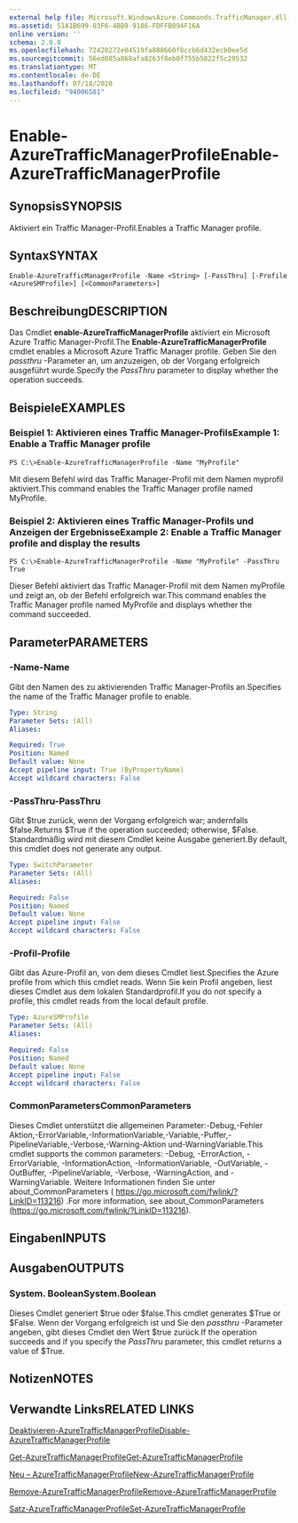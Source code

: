 ```yaml
---
external help file: Microsoft.WindowsAzure.Commands.TrafficManager.dll-Help.xml
ms.assetid: 51A1B699-03F6-4BB9-9186-FDFFB094F16A
online version: ''
schema: 2.0.0
ms.openlocfilehash: 72420272e04519fa888660f8ccb6d432ecb0ee5d
ms.sourcegitcommit: 56ed085a868afa8263f8eb0f755b5822f5c29532
ms.translationtype: MT
ms.contentlocale: de-DE
ms.lasthandoff: 07/18/2020
ms.locfileid: "94006581"
---
```

# <span data-ttu-id="9778a-101">Enable-AzureTrafficManagerProfile</span><span class="sxs-lookup"><span data-stu-id="9778a-101">Enable-AzureTrafficManagerProfile</span></span>

## <span data-ttu-id="9778a-102">Synopsis</span><span class="sxs-lookup"><span data-stu-id="9778a-102">SYNOPSIS</span></span>
<span data-ttu-id="9778a-103">Aktiviert ein Traffic Manager-Profil.</span><span class="sxs-lookup"><span data-stu-id="9778a-103">Enables a Traffic Manager profile.</span></span>

## <span data-ttu-id="9778a-104">Syntax</span><span class="sxs-lookup"><span data-stu-id="9778a-104">SYNTAX</span></span>

```
Enable-AzureTrafficManagerProfile -Name <String> [-PassThru] [-Profile <AzureSMProfile>] [<CommonParameters>]
```

## <span data-ttu-id="9778a-105">Beschreibung</span><span class="sxs-lookup"><span data-stu-id="9778a-105">DESCRIPTION</span></span>
<span data-ttu-id="9778a-106">Das Cmdlet **enable-AzureTrafficManagerProfile** aktiviert ein Microsoft Azure Traffic Manager-Profil.</span><span class="sxs-lookup"><span data-stu-id="9778a-106">The **Enable-AzureTrafficManagerProfile** cmdlet enables a Microsoft Azure Traffic Manager profile.</span></span>
<span data-ttu-id="9778a-107">Geben Sie den *passthru* -Parameter an, um anzuzeigen, ob der Vorgang erfolgreich ausgeführt wurde.</span><span class="sxs-lookup"><span data-stu-id="9778a-107">Specify the *PassThru* parameter to display whether the operation succeeds.</span></span>

## <span data-ttu-id="9778a-108">Beispiele</span><span class="sxs-lookup"><span data-stu-id="9778a-108">EXAMPLES</span></span>

### <span data-ttu-id="9778a-109">Beispiel 1: Aktivieren eines Traffic Manager-Profils</span><span class="sxs-lookup"><span data-stu-id="9778a-109">Example 1: Enable a Traffic Manager profile</span></span>
```
PS C:\>Enable-AzureTrafficManagerProfile -Name "MyProfile"
```

<span data-ttu-id="9778a-110">Mit diesem Befehl wird das Traffic Manager-Profil mit dem Namen myprofil aktiviert.</span><span class="sxs-lookup"><span data-stu-id="9778a-110">This command enables the Traffic Manager profile named MyProfile.</span></span>

### <span data-ttu-id="9778a-111">Beispiel 2: Aktivieren eines Traffic Manager-Profils und Anzeigen der Ergebnisse</span><span class="sxs-lookup"><span data-stu-id="9778a-111">Example 2: Enable a Traffic Manager profile and display the results</span></span>
```
PS C:\>Enable-AzureTrafficManagerProfile -Name "MyProfile" -PassThru
True
```

<span data-ttu-id="9778a-112">Dieser Befehl aktiviert das Traffic Manager-Profil mit dem Namen myProfile und zeigt an, ob der Befehl erfolgreich war.</span><span class="sxs-lookup"><span data-stu-id="9778a-112">This command enables the Traffic Manager profile named MyProfile and displays whether the command succeeded.</span></span>

## <span data-ttu-id="9778a-113">Parameter</span><span class="sxs-lookup"><span data-stu-id="9778a-113">PARAMETERS</span></span>

### <span data-ttu-id="9778a-114">-Name</span><span class="sxs-lookup"><span data-stu-id="9778a-114">-Name</span></span>
<span data-ttu-id="9778a-115">Gibt den Namen des zu aktivierenden Traffic Manager-Profils an.</span><span class="sxs-lookup"><span data-stu-id="9778a-115">Specifies the name of the Traffic Manager profile to enable.</span></span>

```yaml
Type: String
Parameter Sets: (All)
Aliases: 

Required: True
Position: Named
Default value: None
Accept pipeline input: True (ByPropertyName)
Accept wildcard characters: False
```

### <span data-ttu-id="9778a-116">-PassThru</span><span class="sxs-lookup"><span data-stu-id="9778a-116">-PassThru</span></span>
<span data-ttu-id="9778a-117">Gibt $true zurück, wenn der Vorgang erfolgreich war; andernfalls $false.</span><span class="sxs-lookup"><span data-stu-id="9778a-117">Returns $True if the operation succeeded; otherwise, $False.</span></span>
<span data-ttu-id="9778a-118">Standardmäßig wird mit diesem Cmdlet keine Ausgabe generiert.</span><span class="sxs-lookup"><span data-stu-id="9778a-118">By default, this cmdlet does not generate any output.</span></span>

```yaml
Type: SwitchParameter
Parameter Sets: (All)
Aliases: 

Required: False
Position: Named
Default value: None
Accept pipeline input: False
Accept wildcard characters: False
```

### <span data-ttu-id="9778a-119">-Profil</span><span class="sxs-lookup"><span data-stu-id="9778a-119">-Profile</span></span>
<span data-ttu-id="9778a-120">Gibt das Azure-Profil an, von dem dieses Cmdlet liest.</span><span class="sxs-lookup"><span data-stu-id="9778a-120">Specifies the Azure profile from which this cmdlet reads.</span></span> <span data-ttu-id="9778a-121">Wenn Sie kein Profil angeben, liest dieses Cmdlet aus dem lokalen Standardprofil.</span><span class="sxs-lookup"><span data-stu-id="9778a-121">If you do not specify a profile, this cmdlet reads from the local default profile.</span></span>

```yaml
Type: AzureSMProfile
Parameter Sets: (All)
Aliases: 

Required: False
Position: Named
Default value: None
Accept pipeline input: False
Accept wildcard characters: False
```

### <span data-ttu-id="9778a-122">CommonParameters</span><span class="sxs-lookup"><span data-stu-id="9778a-122">CommonParameters</span></span>
<span data-ttu-id="9778a-123">Dieses Cmdlet unterstützt die allgemeinen Parameter:-Debug,-Fehler Aktion,-ErrorVariable,-InformationVariable,-Variable,-Puffer,-PipelineVariable,-Verbose,-Warning-Aktion und-WarningVariable.</span><span class="sxs-lookup"><span data-stu-id="9778a-123">This cmdlet supports the common parameters: -Debug, -ErrorAction, -ErrorVariable, -InformationAction, -InformationVariable, -OutVariable, -OutBuffer, -PipelineVariable, -Verbose, -WarningAction, and -WarningVariable.</span></span> <span data-ttu-id="9778a-124">Weitere Informationen finden Sie unter about_CommonParameters ( https://go.microsoft.com/fwlink/?LinkID=113216) .</span><span class="sxs-lookup"><span data-stu-id="9778a-124">For more information, see about_CommonParameters (https://go.microsoft.com/fwlink/?LinkID=113216).</span></span>

## <span data-ttu-id="9778a-125">Eingaben</span><span class="sxs-lookup"><span data-stu-id="9778a-125">INPUTS</span></span>

## <span data-ttu-id="9778a-126">Ausgaben</span><span class="sxs-lookup"><span data-stu-id="9778a-126">OUTPUTS</span></span>

### <span data-ttu-id="9778a-127">System. Boolean</span><span class="sxs-lookup"><span data-stu-id="9778a-127">System.Boolean</span></span>
<span data-ttu-id="9778a-128">Dieses Cmdlet generiert $true oder $false.</span><span class="sxs-lookup"><span data-stu-id="9778a-128">This cmdlet generates $True or $False.</span></span>
<span data-ttu-id="9778a-129">Wenn der Vorgang erfolgreich ist und Sie den *passthru* -Parameter angeben, gibt dieses Cmdlet den Wert $true zurück.</span><span class="sxs-lookup"><span data-stu-id="9778a-129">If the operation succeeds and if you specify the *PassThru* parameter, this cmdlet returns a value of $True.</span></span>

## <span data-ttu-id="9778a-130">Notizen</span><span class="sxs-lookup"><span data-stu-id="9778a-130">NOTES</span></span>

## <span data-ttu-id="9778a-131">Verwandte Links</span><span class="sxs-lookup"><span data-stu-id="9778a-131">RELATED LINKS</span></span>

[<span data-ttu-id="9778a-132">Deaktivieren-AzureTrafficManagerProfile</span><span class="sxs-lookup"><span data-stu-id="9778a-132">Disable-AzureTrafficManagerProfile</span></span>](./Disable-AzureTrafficManagerProfile.md)

[<span data-ttu-id="9778a-133">Get-AzureTrafficManagerProfile</span><span class="sxs-lookup"><span data-stu-id="9778a-133">Get-AzureTrafficManagerProfile</span></span>](./Get-AzureTrafficManagerProfile.md)

[<span data-ttu-id="9778a-134">Neu – AzureTrafficManagerProfile</span><span class="sxs-lookup"><span data-stu-id="9778a-134">New-AzureTrafficManagerProfile</span></span>](./New-AzureTrafficManagerProfile.md)

[<span data-ttu-id="9778a-135">Remove-AzureTrafficManagerProfile</span><span class="sxs-lookup"><span data-stu-id="9778a-135">Remove-AzureTrafficManagerProfile</span></span>](./Remove-AzureTrafficManagerProfile.md)

[<span data-ttu-id="9778a-136">Satz-AzureTrafficManagerProfile</span><span class="sxs-lookup"><span data-stu-id="9778a-136">Set-AzureTrafficManagerProfile</span></span>](./Set-AzureTrafficManagerProfile.md)


